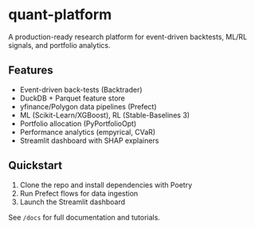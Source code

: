 # quant-platform

A production-ready research platform for event-driven backtests, ML/RL signals, and portfolio analytics.

## Features
- Event-driven back-tests (Backtrader)
- DuckDB + Parquet feature store
- yfinance/Polygon data pipelines (Prefect)
- ML (Scikit-Learn/XGBoost), RL (Stable-Baselines 3)
- Portfolio allocation (PyPortfolioOpt)
- Performance analytics (empyrical, CVaR)
- Streamlit dashboard with SHAP explainers

## Quickstart
1. Clone the repo and install dependencies with Poetry
2. Run Prefect flows for data ingestion
3. Launch the Streamlit dashboard

See `/docs` for full documentation and tutorials.